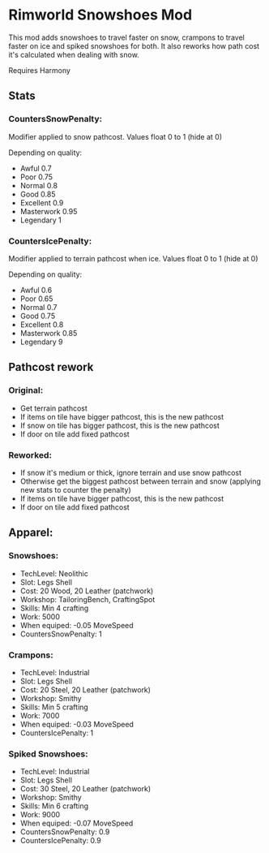 # Rimworld Snowshoes Mod

This mod adds snowshoes to travel faster on snow, crampons to travel faster on ice and spiked snowshoes for both.
It also reworks how path cost it's calculated when dealing with snow.

Requires Harmony

## Stats
### CountersSnowPenalty:
Modifier applied to snow pathcost. Values float 0 to 1 (hide at 0)

Depending on quality:
- Awful 0.7
- Poor 0.75
- Normal 0.8
- Good 0.85
- Excellent 0.9
- Masterwork 0.95
- Legendary 1

### CountersIcePenalty:
Modifier applied to terrain pathcost when ice. Values float 0 to 1 (hide at 0)

Depending on quality:
- Awful 0.6
- Poor 0.65
- Normal 0.7
- Good 0.75
- Excellent 0.8
- Masterwork 0.85
- Legendary 9

## Pathcost rework
### Original:
- Get terrain pathcost
- If items on tile have bigger pathcost, this is the new pathcost
- If snow on tile has bigger pathcost, this is the new pathcost
- If door on tile add fixed pathcost

### Reworked:
- If snow it's medium or thick, ignore terrain and use snow pathcost
- Otherwise get the biggest pathcost between terrain and snow (applying new stats to counter the penalty)
- If items on tile have bigger pathcost, this is the new pathcost
- If door on tile add fixed pathcost

## Apparel:
### Snowshoes:
* TechLevel: Neolithic
* Slot: Legs Shell
* Cost: 20 Wood, 20 Leather (patchwork)
* Workshop: TailoringBench, CraftingSpot
* Skills: Min 4 crafting
* Work: 5000
* When equiped: -0.05 MoveSpeed
* CountersSnowPenalty: 1

### Crampons:
* TechLevel: Industrial
* Slot: Legs Shell
* Cost: 20 Steel, 20 Leather (patchwork)
* Workshop: Smithy
* Skills: Min 5 crafting
* Work: 7000
* When equiped: -0.03 MoveSpeed
* CountersIcePenalty: 1

### Spiked Snowshoes:
* TechLevel: Industrial
* Slot: Legs Shell
* Cost: 30 Steel, 20 Leather (patchwork)
* Workshop: Smithy
* Skills: Min 6 crafting
* Work: 9000
* When equiped: -0.07 MoveSpeed
* CountersSnowPenalty: 0.9
* CountersIcePenalty: 0.9
